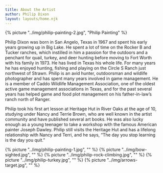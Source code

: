 ```yaml
---
title: About the Artist
author: Philip Dixon
layout: layouts/home.njk
---
```


{% picture "../img/philip-painting-2.jpg", "Philip Painting" %}

Philip Dixon was born in San Angelo, Texas in 1967 and spent his early years growing up in Big Lake. He spent a lot of time on the Rocker B and Tucker ranches, which instilled in him a passion for the outdoors and a penchant for quail, turkey, and deer hunting before moving to Fort Worth with his family in 1973. He has lived in Texas his whole life. For many years he has enjoyed hunting, fishing and playing on the Circle S Ranch just northwest of Strawn. Philip is an avid hunter, outdoorsman and wildlife photographer and has spent many years involved in game management. He is a member of Caddo Wildlife Management Association, one of the oldest active game management associations in Texas, and for the past several years has helped game and food plot management on his father-in-law’s ranch north of Ranger.

Philip took his first art lesson at Heritage Hut in River Oaks at the age of 10, studying under Nancy and Terrie Brown, who are well known in the artist community and have published several art books. He was also lucky enough as a young teenager to take a workshop with the famous American painter Joseph Dawley. Philip still visits the Heritage Hut and has a lifelong relationship with Nancy and Terri, and he says, “The day you stop learning is the day you quit.”

{% picture "../img/philip-painting-1.jpg", "" %}
{% picture "../img/bow-sighted.jpg", "" %}
{% picture "../img/philip-rock-climbing.jpg", "" %}
{% picture "../img/philip-turkey.jpg", "" %}
{% picture "../img/arrows-target.jpg", "" %}